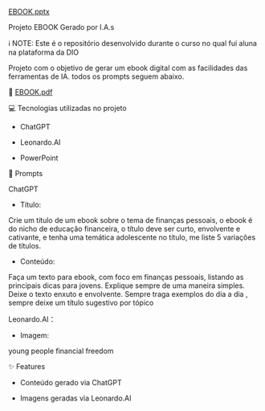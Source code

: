 

[EBOOK.pptx](https://github.com/user-attachments/files/18270768/EBOOK.pptx)




Projeto EBOOK Gerado por I.A.s

ℹ️ NOTE: Este é o repositório desenvolvido durante o curso no qual fui aluna na plataforma da DIO


Projeto com o objetivo de gerar um ebook digital com as facilidades das ferramentas de IA. todos os prompts seguem abaixo.


📕 
[EBOOK.pdf](https://github.com/user-attachments/files/18270759/EBOOK.pdf)


💻 Tecnologias utilizadas no projeto


- ChatGPT

- Leonardo.AI

- PowerPoint


🧠 Prompts


ChatGPT

- Título:

Crie um título de um ebook sobre o tema de finanças pessoais, o ebook é do nicho de educação financeira, o título deve ser curto, envolvente e cativante, e tenha uma temática adolescente no título, me liste 5 variações de títulos.

- Conteúdo:
  
Faça um texto para ebook, com foco em finanças pessoais, listando as principais dicas para jovens. Explique sempre de uma maneira simples. Deixe o texto enxuto e envolvente. Sempre traga exemplos do dia a dia , sempre deixe um título sugestivo por tópico


Leonardo.AI：

- Imagem:

young people financial freedom


✨ Features

- Conteúdo gerado via ChatGPT
  
- Imagens geradas via Leonardo.AI



